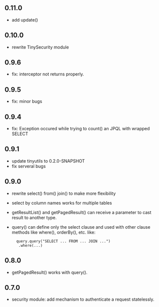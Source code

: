 ## 0.11.0
* add update()

## 0.10.0
* rewrite TinySecurity module

## 0.9.6
* fix: interceptor not returns properly.

## 0.9.5
* fix: minor bugs

## 0.9.4
* fix: Exception occured while trying to count() an JPQL with wrapped SELECT


## 0.9.1
* update tinyutils to 0.2.0-SNAPSHOT
* fix serveral bugs

## 0.9.0
* rewrite select() from() join() to make more flexibility
* select by column names works for multiple tables
* getResultList() and getPagedResult() can receive a parameter to cast result to another type.
* query() can define only the select clause and used with other clause methods like where(),
orderBy(), etc. like:

		query.query("SELECT ... FROM ... JOIN ...")
         .where(...)

## 0.8.0
* getPagedResult() works with query().

## 0.7.0
* security module: add mechanism to authenticate a request statelessly.
